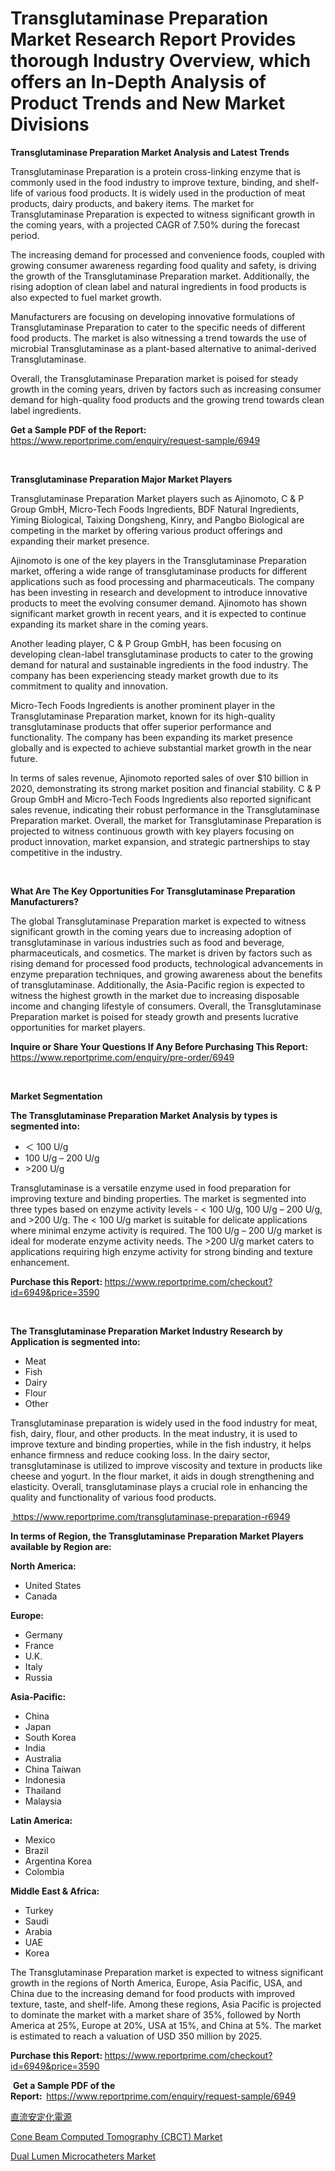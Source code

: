 <p><h1>Transglutaminase Preparation Market Research Report Provides thorough Industry Overview, which offers an In-Depth Analysis of Product Trends and New Market Divisions</h1></p><p><strong>Transglutaminase Preparation Market Analysis and Latest Trends</strong></p>
<p><p>Transglutaminase Preparation is a protein cross-linking enzyme that is commonly used in the food industry to improve texture, binding, and shelf-life of various food products. It is widely used in the production of meat products, dairy products, and bakery items. The market for Transglutaminase Preparation is expected to witness significant growth in the coming years, with a projected CAGR of 7.50% during the forecast period.</p><p>The increasing demand for processed and convenience foods, coupled with growing consumer awareness regarding food quality and safety, is driving the growth of the Transglutaminase Preparation market. Additionally, the rising adoption of clean label and natural ingredients in food products is also expected to fuel market growth.</p><p>Manufacturers are focusing on developing innovative formulations of Transglutaminase Preparation to cater to the specific needs of different food products. The market is also witnessing a trend towards the use of microbial Transglutaminase as a plant-based alternative to animal-derived Transglutaminase.</p><p>Overall, the Transglutaminase Preparation market is poised for steady growth in the coming years, driven by factors such as increasing consumer demand for high-quality food products and the growing trend towards clean label ingredients.</p></p>
<p><strong>Get a Sample PDF of the Report:&nbsp;</strong> <a href="https://www.reportprime.com/enquiry/request-sample/6949">https://www.reportprime.com/enquiry/request-sample/6949</a></p>
<p>&nbsp;</p>
<p><strong>Transglutaminase Preparation Major Market Players</strong></p>
<p><p>Transglutaminase Preparation Market players such as Ajinomoto, C & P Group GmbH, Micro-Tech Foods Ingredients, BDF Natural Ingredients, Yiming Biological, Taixing Dongsheng, Kinry, and Pangbo Biological are competing in the market by offering various product offerings and expanding their market presence.</p><p>Ajinomoto is one of the key players in the Transglutaminase Preparation market, offering a wide range of transglutaminase products for different applications such as food processing and pharmaceuticals. The company has been investing in research and development to introduce innovative products to meet the evolving consumer demand. Ajinomoto has shown significant market growth in recent years, and it is expected to continue expanding its market share in the coming years.</p><p>Another leading player, C & P Group GmbH, has been focusing on developing clean-label transglutaminase products to cater to the growing demand for natural and sustainable ingredients in the food industry. The company has been experiencing steady market growth due to its commitment to quality and innovation.</p><p>Micro-Tech Foods Ingredients is another prominent player in the Transglutaminase Preparation market, known for its high-quality transglutaminase products that offer superior performance and functionality. The company has been expanding its market presence globally and is expected to achieve substantial market growth in the near future.</p><p>In terms of sales revenue, Ajinomoto reported sales of over $10 billion in 2020, demonstrating its strong market position and financial stability. C & P Group GmbH and Micro-Tech Foods Ingredients also reported significant sales revenue, indicating their robust performance in the Transglutaminase Preparation market. Overall, the market for Transglutaminase Preparation is projected to witness continuous growth with key players focusing on product innovation, market expansion, and strategic partnerships to stay competitive in the industry.</p></p>
<p>&nbsp;</p>
<p><strong>What Are The Key Opportunities For Transglutaminase Preparation Manufacturers?</strong></p>
<p><p>The global Transglutaminase Preparation market is expected to witness significant growth in the coming years due to increasing adoption of transglutaminase in various industries such as food and beverage, pharmaceuticals, and cosmetics. The market is driven by factors such as rising demand for processed food products, technological advancements in enzyme preparation techniques, and growing awareness about the benefits of transglutaminase. Additionally, the Asia-Pacific region is expected to witness the highest growth in the market due to increasing disposable income and changing lifestyle of consumers. Overall, the Transglutaminase Preparation market is poised for steady growth and presents lucrative opportunities for market players.</p></p>
<p><strong>Inquire or Share Your Questions If Any Before Purchasing This Report:</strong> <a href="https://www.reportprime.com/enquiry/pre-order/6949">https://www.reportprime.com/enquiry/pre-order/6949</a></p>
<p>&nbsp;</p>
<p><strong>Market Segmentation</strong></p>
<p><strong>The Transglutaminase Preparation Market Analysis by types is segmented into:</strong></p>
<p><ul><li>＜ 100 U/g</li><li>100 U/g – 200 U/g</li><li>>200 U/g</li></ul></p>
<p><p>Transglutaminase is a versatile enzyme used in food preparation for improving texture and binding properties. The market is segmented into three types based on enzyme activity levels - < 100 U/g, 100 U/g – 200 U/g, and >200 U/g. The < 100 U/g market is suitable for delicate applications where minimal enzyme activity is required. The 100 U/g – 200 U/g market is ideal for moderate enzyme activity needs. The >200 U/g market caters to applications requiring high enzyme activity for strong binding and texture enhancement.</p></p>
<p><strong>Purchase this Report:&nbsp;</strong><a href="https://www.reportprime.com/checkout?id=6949&price=3590">https://www.reportprime.com/checkout?id=6949&price=3590</a></p>
<p>&nbsp;</p>
<p><strong>The Transglutaminase Preparation Market Industry Research by Application is segmented into:</strong></p>
<p><ul><li>Meat</li><li>Fish</li><li>Dairy</li><li>Flour</li><li>Other</li></ul></p>
<p><p>Transglutaminase preparation is widely used in the food industry for meat, fish, dairy, flour, and other products. In the meat industry, it is used to improve texture and binding properties, while in the fish industry, it helps enhance firmness and reduce cooking loss. In the dairy sector, transglutaminase is utilized to improve viscosity and texture in products like cheese and yogurt. In the flour market, it aids in dough strengthening and elasticity. Overall, transglutaminase plays a crucial role in enhancing the quality and functionality of various food products.</p></p>
<p><a href="https://www.reportprime.com/transglutaminase-preparation-r6949">&nbsp;https://www.reportprime.com/transglutaminase-preparation-r6949</a></p>
<p><strong>In terms of Region, the Transglutaminase Preparation Market Players available by Region are:</strong></p>
<p>
    <p> <strong> North America: </strong>
        <ul>
            <li>United States</li>
            <li>Canada</li>
        </ul>
        </p> 
    <p> <strong> Europe: </strong>
        <ul>
            <li>Germany</li>
            <li>France</li>
            <li>U.K.</li>
            <li>Italy</li>
            <li>Russia</li>
        </ul>
        </p> 
    <p> <strong> Asia-Pacific: </strong>
        <ul>
            <li>China</li>
            <li>Japan</li>
            <li>South Korea</li>
            <li>India</li>
            <li>Australia</li>
            <li>China Taiwan</li>
            <li>Indonesia</li>
            <li>Thailand</li>
            <li>Malaysia</li>
        </ul>
        </p> 
    <p> <strong> Latin America: </strong>
        <ul>
            <li>Mexico</li>
            <li>Brazil</li>
            <li>Argentina Korea</li>
            <li>Colombia</li>
        </ul>
        </p> 
    <p> <strong> Middle East & Africa: </strong>
        <ul>
            <li>Turkey</li>
            <li>Saudi</li>
            <li>Arabia</li>
            <li>UAE</li>
            <li>Korea</li>
        </ul>
    </p>
    </p>
<p><p>The Transglutaminase Preparation market is expected to witness significant growth in the regions of North America, Europe, Asia Pacific, USA, and China due to the increasing demand for food products with improved texture, taste, and shelf-life. Among these regions, Asia Pacific is projected to dominate the market with a market share of 35%, followed by North America at 25%, Europe at 20%, USA at 15%, and China at 5%. The market is estimated to reach a valuation of USD 350 million by 2025.</p></p>
<p><strong>Purchase this Report: </strong><a href="https://www.reportprime.com/checkout?id=6949&price=3590">https://www.reportprime.com/checkout?id=6949&price=3590</a></p>
<p>&nbsp;<strong>Get a Sample PDF of the Report:&nbsp;&nbsp;</strong><a href="https://www.reportprime.com/enquiry/request-sample/6949">https://www.reportprime.com/enquiry/request-sample/6949</a></p>
<p><strong></strong></p>
<p><p><a href="https://github.com/zjkmgcs938405/Market-Research-Report-List-2/blob/main/185392575760.md">直流安定化電源</a></p><p><a href="https://www.linkedin.com/pulse/cone-beam-computed-tomography-cbct-market-size-growing-sobkf?trackingId=akR%2Bmnol239NRHaGOk2FXA%3D%3D">Cone Beam Computed Tomography (CBCT) Market</a></p><p><a href="https://www.linkedin.com/pulse/dual-lumen-microcatheters-market-comprehensive-assessment-tkdpe?trackingId=8iqzcKWtju6iyon3cIb74A%3D%3D">Dual Lumen Microcatheters Market</a></p></p>